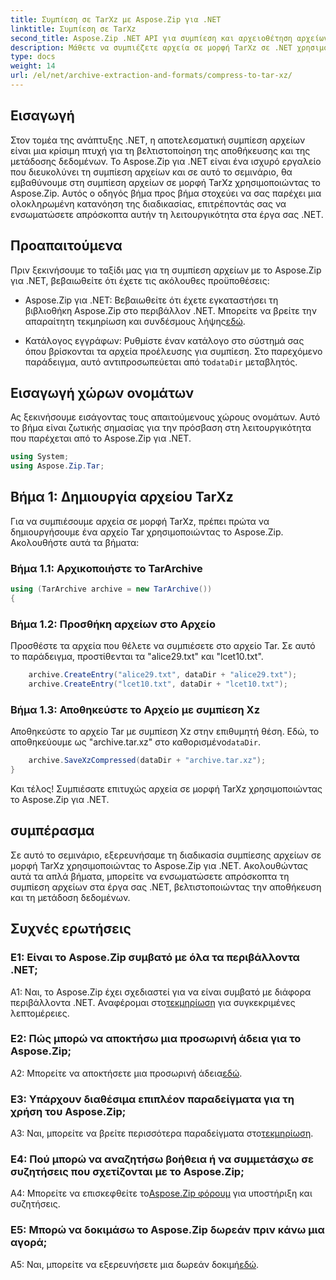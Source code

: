 ```yaml
---
title: Συμπίεση σε TarXz με Aspose.Zip για .NET
linktitle: Συμπίεση σε TarXz
second_title: Aspose.Zip .NET API για συμπίεση και αρχειοθέτηση αρχείων
description: Μάθετε να συμπιέζετε αρχεία σε μορφή TarXz σε .NET χρησιμοποιώντας το Aspose.Zip. Ακολουθήστε τον βήμα προς βήμα οδηγό μας για αποτελεσματική αποθήκευση και μετάδοση αρχείων.
type: docs
weight: 14
url: /el/net/archive-extraction-and-formats/compress-to-tar-xz/
---
```

## Εισαγωγή

Στον τομέα της ανάπτυξης .NET, η αποτελεσματική συμπίεση αρχείων είναι μια κρίσιμη πτυχή για τη βελτιστοποίηση της αποθήκευσης και της μετάδοσης δεδομένων. Το Aspose.Zip για .NET είναι ένα ισχυρό εργαλείο που διευκολύνει τη συμπίεση αρχείων και σε αυτό το σεμινάριο, θα εμβαθύνουμε στη συμπίεση αρχείων σε μορφή TarXz χρησιμοποιώντας το Aspose.Zip. Αυτός ο οδηγός βήμα προς βήμα στοχεύει να σας παρέχει μια ολοκληρωμένη κατανόηση της διαδικασίας, επιτρέποντάς σας να ενσωματώσετε απρόσκοπτα αυτήν τη λειτουργικότητα στα έργα σας .NET.

## Προαπαιτούμενα

Πριν ξεκινήσουμε το ταξίδι μας για τη συμπίεση αρχείων με το Aspose.Zip για .NET, βεβαιωθείτε ότι έχετε τις ακόλουθες προϋποθέσεις:

-  Aspose.Zip για .NET: Βεβαιωθείτε ότι έχετε εγκαταστήσει τη βιβλιοθήκη Aspose.Zip στο περιβάλλον .NET. Μπορείτε να βρείτε την απαραίτητη τεκμηρίωση και συνδέσμους λήψης[εδώ](https://reference.aspose.com/zip/net/).

-  Κατάλογος εγγράφων: Ρυθμίστε έναν κατάλογο στο σύστημά σας όπου βρίσκονται τα αρχεία προέλευσης για συμπίεση. Στο παρεχόμενο παράδειγμα, αυτό αντιπροσωπεύεται από το`dataDir` μεταβλητός.

## Εισαγωγή χώρων ονομάτων

Ας ξεκινήσουμε εισάγοντας τους απαιτούμενους χώρους ονομάτων. Αυτό το βήμα είναι ζωτικής σημασίας για την πρόσβαση στη λειτουργικότητα που παρέχεται από το Aspose.Zip για .NET.

```csharp
using System;
using Aspose.Zip.Tar;
```

## Βήμα 1: Δημιουργία αρχείου TarXz

Για να συμπιέσουμε αρχεία σε μορφή TarXz, πρέπει πρώτα να δημιουργήσουμε ένα αρχείο Tar χρησιμοποιώντας το Aspose.Zip. Ακολουθήστε αυτά τα βήματα:

### Βήμα 1.1: Αρχικοποιήστε το TarArchive

```csharp
using (TarArchive archive = new TarArchive())
{
```

### Βήμα 1.2: Προσθήκη αρχείων στο Αρχείο

Προσθέστε τα αρχεία που θέλετε να συμπιέσετε στο αρχείο Tar. Σε αυτό το παράδειγμα, προστίθενται τα "alice29.txt" και "lcet10.txt".

```csharp
    archive.CreateEntry("alice29.txt", dataDir + "alice29.txt");
    archive.CreateEntry("lcet10.txt", dataDir + "lcet10.txt");
```

### Βήμα 1.3: Αποθηκεύστε το Αρχείο με συμπίεση Xz

 Αποθηκεύστε το αρχείο Tar με συμπίεση Xz στην επιθυμητή θέση. Εδώ, το αποθηκεύουμε ως "archive.tar.xz" στο καθορισμένο`dataDir`.

```csharp
    archive.SaveXzCompressed(dataDir + "archive.tar.xz");
}
```

Και τέλος! Συμπιέσατε επιτυχώς αρχεία σε μορφή TarXz χρησιμοποιώντας το Aspose.Zip για .NET.

## συμπέρασμα

Σε αυτό το σεμινάριο, εξερευνήσαμε τη διαδικασία συμπίεσης αρχείων σε μορφή TarXz χρησιμοποιώντας το Aspose.Zip για .NET. Ακολουθώντας αυτά τα απλά βήματα, μπορείτε να ενσωματώσετε απρόσκοπτα τη συμπίεση αρχείων στα έργα σας .NET, βελτιστοποιώντας την αποθήκευση και τη μετάδοση δεδομένων.

## Συχνές ερωτήσεις

### Ε1: Είναι το Aspose.Zip συμβατό με όλα τα περιβάλλοντα .NET;

 A1: Ναι, το Aspose.Zip έχει σχεδιαστεί για να είναι συμβατό με διάφορα περιβάλλοντα .NET. Αναφέρομαι στο[τεκμηρίωση](https://reference.aspose.com/zip/net/) για συγκεκριμένες λεπτομέρειες.

### Ε2: Πώς μπορώ να αποκτήσω μια προσωρινή άδεια για το Aspose.Zip;

 A2: Μπορείτε να αποκτήσετε μια προσωρινή άδεια[εδώ](https://purchase.aspose.com/temporary-license/).

### Ε3: Υπάρχουν διαθέσιμα επιπλέον παραδείγματα για τη χρήση του Aspose.Zip;

 A3: Ναι, μπορείτε να βρείτε περισσότερα παραδείγματα στο[τεκμηρίωση](https://reference.aspose.com/zip/net/).

### Ε4: Πού μπορώ να αναζητήσω βοήθεια ή να συμμετάσχω σε συζητήσεις που σχετίζονται με το Aspose.Zip;

 A4: Μπορείτε να επισκεφθείτε το[Aspose.Zip φόρουμ](https://forum.aspose.com/c/zip/37) για υποστήριξη και συζητήσεις.

### Ε5: Μπορώ να δοκιμάσω το Aspose.Zip δωρεάν πριν κάνω μια αγορά;

 A5: Ναι, μπορείτε να εξερευνήσετε μια δωρεάν δοκιμή[εδώ](https://releases.aspose.com/zip/net).